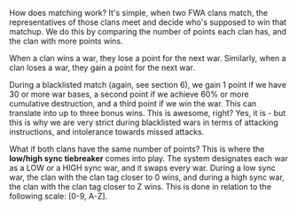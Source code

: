How does matching work? It's simple, when two FWA clans match, the representatives of those clans meet and decide who's supposed to win that matchup. We do this by comparing the number of points each clan has, and the clan with more points wins. 

When a clan wins a war, they lose a point for the next war. Similarly, when a clan loses a war, they gain a point for the next war. 

During a blacklisted match (again, see section 6), we gain 1 point if we have 30 or more war bases, a second point if we achieve 60% or more cumulative destruction, and a third point if we win the war. This can translate into up to three bonus wins. This is awesome, right? Yes, it is - but this is why we are very strict during blacklisted wars in terms of attacking instructions, and intolerance towards missed attacks. 

What if both clans have the same number of points? This is where the **low/high sync tiebreaker** comes into play. The system designates each war as a LOW or a HIGH sync war, and it swaps every war. During a low sync war, the clan with the clan tag closer to 0 wins, and during a high sync war, the clan with the clan tag closer to Z wins. This is done in relation to the following scale: [0-9, A-Z].